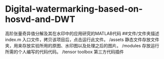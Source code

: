 # Digital-watermarking-based-on-hosvd-and-DWT
高阶张量奇异值分解及其在水印中的应用研究的MATLAB代码
##文件/文件夹描述
index.m
入口文件，拷贝该项目后，点击运行此文件。
/assets
静态文件存放文件夹，用来存放实验所用的原图、水印图以及处理之后的图片。
/modules
存放运行所需的个人编写的代码代码。
/tensor toolbox
第三方代码插件
